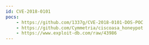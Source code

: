 ```yaml
---
id: CVE-2018-0101
pocs:
    - https://github.com/1337g/CVE-2018-0101-DOS-POC
    - https://github.com/Cymmetria/ciscoasa_honeypot
    - https://www.exploit-db.com/raw/43986
---
```

